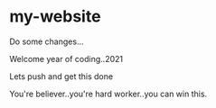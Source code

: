 # my-website

Do some changes...

Welcome year of coding..2021

Lets push and get this done

You're believer..you're hard worker..you can win this.

